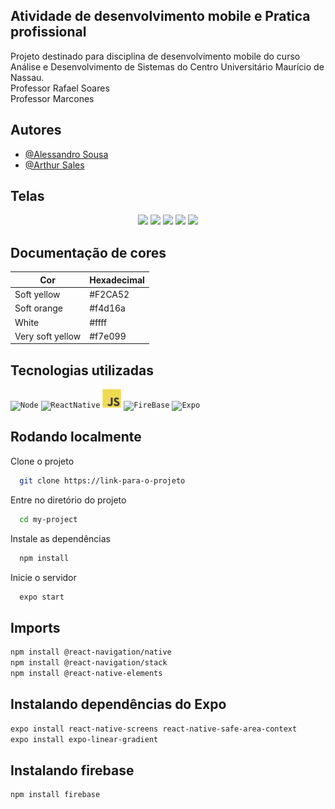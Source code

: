 
## Atividade de desenvolvimento mobile e Pratica profissional


Projeto destinado para disciplina de desenvolvimento mobile do curso Análise e Desenvolvimento de Sistemas do Centro Universitário Maurício de Nassau.<br>
Professor Rafael Soares<br>
Professor Marcones


## Autores

- [@Alessandro Sousa](https://github.com/AlessandroSousaa)
- [@Arthur Sales](https://github.com/Arthur-Harley)

## Telas

<div align="center">

  <img src="https://user-images.githubusercontent.com/92834495/171284543-3f9ff8ec-5491-4ef8-866c-3dfc6f14bcbe.PNG" width="150px" />
  <img src="https://user-images.githubusercontent.com/92834495/171284547-826f73c8-0381-40b9-a6b9-b59d818e2bc2.PNG" width="150px" />
  <img src="https://user-images.githubusercontent.com/92834495/171284552-12c80db6-cb3f-4aae-a9a9-5895006c7a2d.PNG" width="150px" />
  <img src="https://user-images.githubusercontent.com/92834495/171284559-a0f18c93-b1da-4661-b097-bf062804ffca.PNG" width="150px" />
  <img src="https://user-images.githubusercontent.com/92834495/171296208-bd874ed7-c56c-42cc-a7f0-cedf0cd506a7.PNG" width="150px" />


</div>

## Documentação de cores

| Cor               | Hexadecimal                                                      |
| ----------------- | ---------------------------------------------------------------- |
| Soft yellow       | #F2CA52 |
| Soft orange       | #f4d16a |
| White             | #ffff   |
| Very soft yellow  | #f7e099 |



## Tecnologias utilizadas

<code><img height="32" src="https://user-images.githubusercontent.com/92834495/171314993-eb6cbc39-a919-4050-b306-a4e5eef89dcf.png" alt="Node"/></code>
<code><img height="32" src="https://user-images.githubusercontent.com/92834495/171314998-06794e81-6647-408c-8e10-b6e6657f85bc.png" alt="ReactNative"/></code>
<code><img height="30" src="https://github.com/devicons/devicon/blob/master/icons/javascript/javascript-original.svg" alt="JavaScript"/></code> 
<code><img height="30" src="https://user-images.githubusercontent.com/92834495/171315000-c2ee0764-bff3-4ce0-b745-c157b3d333c8.png" alt="FireBase"/></code> 
<code><img height="30" src="https://user-images.githubusercontent.com/92834495/171315001-62c63d4f-18ca-41d5-95a9-31bc37526004.png" alt="Expo"/></code> 


## Rodando localmente

Clone o projeto

```bash
  git clone https://link-para-o-projeto
```

Entre no diretório do projeto

```bash
  cd my-project
```

Instale as dependências

```bash
  npm install
```

Inicie o servidor

```bash
  expo start
```

## Imports

```bash
npm install @react-navigation/native
npm install @react-navigation/stack
npm install @react-native-elements
```

## Instalando dependências do Expo
```bash
expo install react-native-screens react-native-safe-area-context
expo install expo-linear-gradient
```


## Instalando firebase
```bash
npm install firebase
```



